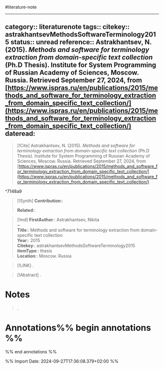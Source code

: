 #literature-note 

---
category:: literaturenote
tags:: 
citekey:: astrakhantsevMethodsSoftwareTerminology2015
status:: unread
reference:: Astrakhantsev, N. (2015). _Methods and software for terminology extraction from domain-specific text collection_ (Ph.D Thesis). Institute for System Programming of Russian Academy of Sciences, Moscow. Russia. Retrieved September 27, 2024, from [https://www.ispras.ru/en/publications/2015/methods_and_software_for_terminology_extraction_from_domain_specific_text_collection/](https://www.ispras.ru/en/publications/2015/methods_and_software_for_terminology_extraction_from_domain_specific_text_collection/)
dateread:
---

> [!Cite]
> Astrakhantsev, N. (2015). _Methods and software for terminology extraction from domain-specific text collection_ (Ph.D Thesis). Institute for System Programming of Russian Academy of Sciences, Moscow. Russia. Retrieved September 27, 2024, from [https://www.ispras.ru/en/publications/2015/methods_and_software_for_terminology_extraction_from_domain_specific_text_collection/](https://www.ispras.ru/en/publications/2015/methods_and_software_for_terminology_extraction_from_domain_specific_text_collection/)

^7148a9

>[!Synth]
>**Contribution**:: 
>
>**Related**:: 
>

>[!md]
> **FirstAuthor**:: Astrakhantsev, Nikita  
~    
> **Title**:: Methods and software for terminology extraction from domain-specific text collection  
> **Year**:: 2015   
> **Citekey**:: astrakhantsevMethodsSoftwareTerminology2015  
> **itemType**:: thesis  
> **Location**:: Moscow. Russia    

> [!LINK] 
>.

> [!Abstract]
>.
> 
# Notes
>.


# Annotations%% begin annotations %%


%% end annotations %%

%% Import Date: 2024-09-27T17:36:08.379+02:00 %%
